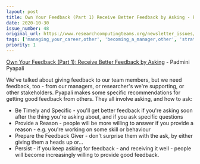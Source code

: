```yaml
---
layout: post
title: Own Your Feedback (Part 1) Receive Better Feedback by Asking - Padmini Pyapali
date: 2020-10-30
issue_number: 48
original_url: https://www.researchcomputingteams.org/newsletter_issues/0048
tags: ['managing_your_career,other', 'becoming_a_manager,other', 'strategy,working_with_decision_makers', 'strategy,working_with_stakeholders']
priority: 1
---
```


<!-- markdownlint-disable MD033 -->
<!-- markdownlint-disable MD041 -->
<!-- markdownlint-disable MD049 -->

[Own Your Feedback (Part 1): Receive Better Feedback by Asking](https://smallbigideas.substack.com/p/own-your-feedback-part-1) - Padmini Pyapali

We've talked about giving feedback to our team members, but we need feedback, too - from our managers, or researcher's we're supporting, or other stakeholders. Pyapali makes some specific recommendations for getting good feedback from others. They all involve asking, and how to ask:

- Be Timely and Specific - you'll get better feedback if you're asking soon after the thing you're asking about, and if you ask specific questions
- Provide a Reason - people will be more willing to answer if you provide a reason - e.g. you're working on some skill or behaviour
- Prepare the Feedback Giver - don't surprise them with the ask, by either giving them a heads up or...
- Persist - if you keep asking for feedback - and receiving it well - people will become increasingly willing to provide good feedback.

